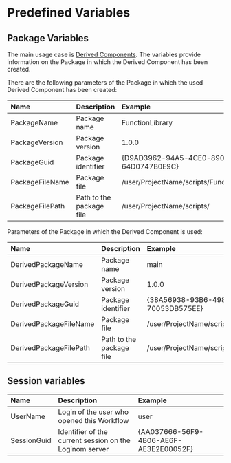 # Predefined Variables

## Package Variables

The main usage case is [Derived Components](../derived-component.md). The variables provide information on the Package in which the Derived Component has been created.

There are the following parameters of the Package in which the used Derived Component has been created:

| Name | Description | Example |
| :---- | :---- | :---- |
| PackageName | Package name | FunctionLibrary |
| PackageVersion | Package version | 1.0.0 |
| PackageGuid | Package identifier | {D9AD3962-94A5-4CE0-8909-64D0747B0E9C} |
| PackageFileName | Package file | /user/ProjectName/scripts/FunctionLibrary.lgp |
| PackageFilePath | Path to the package file | /user/ProjectName/scripts/ |

Parameters of the Package in which the Derived Component is used:

| Name | Description | Example |
| :---- | :---- | :---- |
| DerivedPackageName | Package name | main |
| DerivedPackageVersion | Package version | 1.0.0 |
| DerivedPackageGuid | Package identifier | {38A56938-93B6-4981-A5DA-70053DB575EE} |
| DerivedPackageFileName | Package file | /user/ProjectName/scripts/main.lgp |
| DerivedPackageFilePath | Path to the package file | /user/ProjectName/scripts/ |

## Session variables

| Name | Description | Example |
| :---- | :---- | :---- |
| UserName | Login of the user who opened this Workflow | user |
| SessionGuid | Identifier of the current session on the Loginom server | {AA037666-56F9-4B06-AE6F-AE3E2E00052F} |
